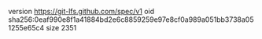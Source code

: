 version https://git-lfs.github.com/spec/v1
oid sha256:0eaf990e8f1a41884bd2e6c8859259e97e8cf0a989a051bb3738a051255e65c4
size 2351
